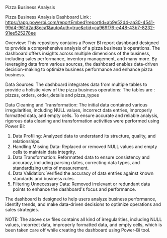 Pizza Business Analysis 

Pizza Business Analysis Dashboard Link : https://app.powerbi.com/reportEmbed?reportId=ab9e52d4-aa30-4541-99d4-961d2ad8eca1&autoAuth=true&ctid=ca969f76-e448-43b7-8232-91ee525278ee

Overview:
This repository contains a Power BI report dashboard designed to provide a comprehensive analysis of a pizza business's operations. The dashboard offers insights across multiple dimensions of the business, including sales performance, inventory management, and many more. By leveraging data from various sources, the dashboard enables data-driven decision-making to optimize business performance and enhance pizza business.

Data Sources:
The dashboard integrates data from multiple tables to provide a holistic view of the pizza business operations:
The tables are : pizzas, orders, order_details and pizza_types

Data Cleaning and Transformation:
The initial data contained various irregularities, including NULL values, incorrect data entries, improperly formatted data, and empty cells. To ensure accurate and reliable analysis, rigorous data cleaning and transformation activities were performed using Power BI:
1) Data Profiling: Analyzed data to understand its structure, quality, and relationships.
2) Handling Missing Data: Replaced or removed NULL values and empty cells to maintain data integrity.
3) Data Transformation: Reformatted data to ensure consistency and accuracy, including parsing dates, correcting data types, and standardizing units of measurement.
4) Data Validation: Verified the accuracy of data entries against known standards and business rules.
5) Filtering Unnecessary Data: Removed irrelevant or redundant data points to enhance the dashboard's focus and performance.

The dashboard is designed to help users analyze business performance, identify trends, and make data-driven decisions to optimize operations and sales strategies.

NOTE: The above csv files contains all kind of irregularities, including NULL values, incorrect data, improperly formatted data, and empty cells, which is been taken care off while creating the dashboard using Power-Bi tool.
